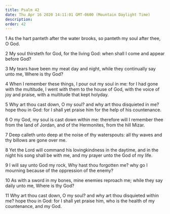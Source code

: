 ```yaml
---
title: Psalm 42
date: Thu Apr 16 2020 14:11:01 GMT-0600 (Mountain Daylight Time)
description: 
order: 42
---
```


<p>
  1 As the hart panteth after the water brooks, so panteth my soul after thee, O
  God.
</p>
<span></span>
<p>
  2 My soul thirsteth for God, for the living God: when shall I come and appear
  before God?
</p>
<p>
  3 My tears have been my meat day and night, while they continually say unto
  me, Where is thy God?
</p>
<p>
  4 When I remember these things, I pour out my soul in me: for I had gone with
  the multitude, I went with them to the house of God, with the voice of joy and
  praise, with a multitude that kept holyday.
</p>
<p>
  5 Why art thou cast down, O my soul? and why art thou disquieted in me? hope
  thou in God: for I shall yet praise him for the help of his countenance.
</p>
<p>
  6 O my God, my soul is cast down within me: therefore will I remember thee
  from the land of Jordan, and of the Hermonites, from the hill Mizar.
</p>
<p>
  7 Deep calleth unto deep at the noise of thy waterspouts: all thy waves and
  thy billows are gone over me.
</p>
<p>
  8 Yet the Lord will command his lovingkindness in the daytime, and in the
  night his song shall be with me, and my prayer unto the God of my life.
</p>
<p>
  9 I will say unto God my rock, Why hast thou forgotten me? why go I mourning
  because of the oppression of the enemy?
</p>
<p>
  10 As with a sword in my bones, mine enemies reproach me; while they say daily
  unto me, Where is thy God?
</p>
<p>
  11 Why art thou cast down, O my soul? and why art thou disquieted within me?
  hope thou in God: for I shall yet praise him, who is the health of my
  countenance, and my God.
</p>
